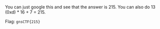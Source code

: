You can just google this and see that the answer is 215.
You can also do 13 (0xd) * 16 + 7 = 215.

Flag: `gnsCTF{215}`
